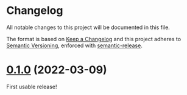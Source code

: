 # Changelog

All notable changes to this project will be documented in this file.

The format is based on [Keep a Changelog](https://keepachangelog.com/en/1.0.0/) and this project adheres to [Semantic Versioning](https://semver.org/spec/v2.0.0.html), enforced with [semantic-release](https://github.com/semantic-release/semantic-release).

# [0.1.0](https://github.com/thibaudcolas/tailwindcss-vanilla-rtl/compare/2aa1d21...v0.1.0) (2022-03-09)

First usable release!
